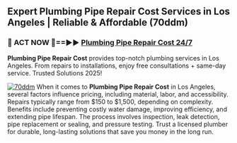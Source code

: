 ## Expert Plumbing Pipe Repair Cost Services in Los Angeles | Reliable & Affordable (70ddm)  

<h3>🚿 ACT NOW 🌟==►► <a href="https://tinyurl.com/2ne6vx2x" rel="nofollow">Plumbing Pipe Repair Cost 24/7</a></h3>

**Plumbing Pipe Repair Cost** provides top-notch plumbing services in Los Angeles. From repairs to installations, enjoy free consultations + same-day service. Trusted Solutions 2025!

[![70ddm](https://i.imgur.com/4PFF4AK.jpeg)](https://tinyurl.com/2ne6vx2x)
When it comes to **Plumbing Pipe Repair Cost** in Los Angeles, several factors influence pricing, including material, labor, and accessibility. Repairs typically range from $150 to $1,500, depending on complexity. Benefits include preventing costly water damage, improving efficiency, and extending pipe lifespan. The process involves inspection, leak detection, pipe replacement or sealing, and pressure testing. Trust a licensed plumber for durable, long-lasting solutions that save you money in the long run.